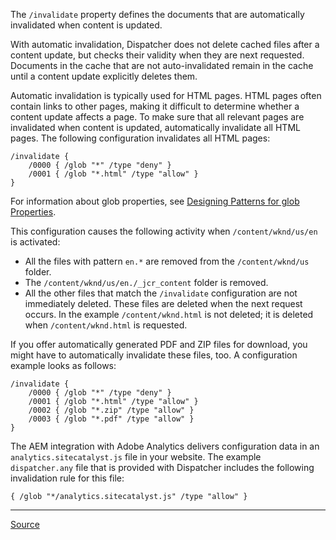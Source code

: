 The `/invalidate` property defines the documents that are automatically invalidated when content is updated.

With automatic invalidation, Dispatcher does not delete cached files after a content update, but checks their validity when they are next requested. Documents in the cache that are not auto-invalidated remain in the cache until a content update explicitly deletes them.

Automatic invalidation is typically used for HTML pages. HTML pages often contain links to other pages, making it difficult to determine whether a content update affects a page. To make sure that all relevant pages are invalidated when content is updated, automatically invalidate all HTML pages. The following configuration invalidates all HTML pages:

```
/invalidate {
	/0000 { /glob "*" /type "deny" }
	/0001 { /glob "*.html" /type "allow" }
}
```

For information about glob properties, see [Designing Patterns for glob Properties](https://experienceleague.adobe.com/docs/experience-manager-dispatcher/using/configuring/dispatcher-configuration.html?lang=en#designing-patterns-for-glob-properties).

This configuration causes the following activity when `/content/wknd/us/en` is activated:

- All the files with pattern `en.*` are removed from the `/content/wknd/us` folder.
- The `/content/wknd/us/en./_jcr_content` folder is removed.
- All the other files that match the `/invalidate` configuration are not immediately deleted. These files are deleted when the next request occurs. In the example `/content/wknd.html` is not deleted; it is deleted when `/content/wknd.html` is requested.

If you offer automatically generated PDF and ZIP files for download, you might have to automatically invalidate these files, too. A configuration example looks as follows:

```
/invalidate {
	/0000 { /glob "*" /type "deny" }
	/0001 { /glob "*.html" /type "allow" }
	/0002 { /glob "*.zip" /type "allow" }
	/0003 { /glob "*.pdf" /type "allow" }
}
```

The AEM integration with Adobe Analytics delivers configuration data in an `analytics.sitecatalyst.js` file in your website. The example `dispatcher.any` file that is provided with Dispatcher includes the following invalidation rule for this file:

```
{ /glob "*/analytics.sitecatalyst.js" /type "allow" }
```

---

[Source](https://experienceleague.adobe.com/docs/experience-manager-dispatcher/using/configuring/dispatcher-configuration.html?lang=en#automatically-invalidating-cached-files)
